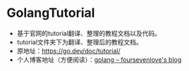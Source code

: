 # GolangTutorial
- 基于官网的tutorial翻译、整理的教程文档以及代码。
- tutorial文件夹下为翻译、整理后的教程文档。
- 原地址：https://go.dev/doc/tutorial/
- 个人博客地址（方便阅读）：[golang – foursevenlove's blog](http://blog.foursevenlove.top/?cat=5)
